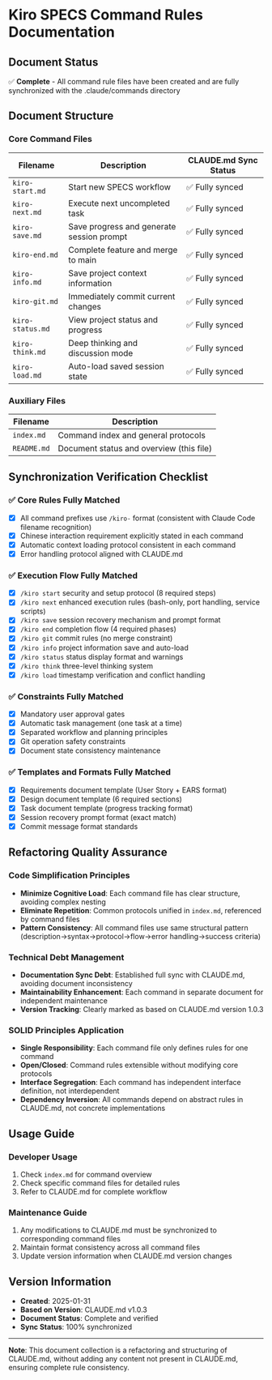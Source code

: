 # Kiro SPECS Command Rules Documentation

## Document Status
✅ **Complete** - All command rule files have been created and are fully synchronized with the .claude/commands directory

## Document Structure

### Core Command Files
| Filename | Description | CLAUDE.md Sync Status |
|----------|-------------|---------------------|
| `kiro-start.md` | Start new SPECS workflow | ✅ Fully synced |
| `kiro-next.md` | Execute next uncompleted task | ✅ Fully synced |
| `kiro-save.md` | Save progress and generate session prompt | ✅ Fully synced |
| `kiro-end.md` | Complete feature and merge to main | ✅ Fully synced |
| `kiro-info.md` | Save project context information | ✅ Fully synced |
| `kiro-git.md` | Immediately commit current changes | ✅ Fully synced |
| `kiro-status.md` | View project status and progress | ✅ Fully synced |
| `kiro-think.md` | Deep thinking and discussion mode | ✅ Fully synced |
| `kiro-load.md` | Auto-load saved session state | ✅ Fully synced |

### Auxiliary Files
| Filename | Description |
|----------|-------------|
| `index.md` | Command index and general protocols |
| `README.md` | Document status and overview (this file) |

## Synchronization Verification Checklist

### ✅ Core Rules Fully Matched
- [x] All command prefixes use `/kiro-` format (consistent with Claude Code filename recognition)
- [x] Chinese interaction requirement explicitly stated in each command
- [x] Automatic context loading protocol consistent in each command
- [x] Error handling protocol aligned with CLAUDE.md

### ✅ Execution Flow Fully Matched
- [x] `/kiro start` security and setup protocol (8 required steps)
- [x] `/kiro next` enhanced execution rules (bash-only, port handling, service scripts)
- [x] `/kiro save` session recovery mechanism and prompt format
- [x] `/kiro end` completion flow (4 required phases)
- [x] `/kiro git` commit rules (no merge constraint)
- [x] `/kiro info` project information save and auto-load
- [x] `/kiro status` status display format and warnings
- [x] `/kiro think` three-level thinking system
- [x] `/kiro load` timestamp verification and conflict handling

### ✅ Constraints Fully Matched
- [x] Mandatory user approval gates
- [x] Automatic task management (one task at a time)
- [x] Separated workflow and planning principles
- [x] Git operation safety constraints
- [x] Document state consistency maintenance

### ✅ Templates and Formats Fully Matched
- [x] Requirements document template (User Story + EARS format)
- [x] Design document template (6 required sections)
- [x] Task document template (progress tracking format)
- [x] Session recovery prompt format (exact match)
- [x] Commit message format standards

## Refactoring Quality Assurance

### Code Simplification Principles
- **Minimize Cognitive Load**: Each command file has clear structure, avoiding complex nesting
- **Eliminate Repetition**: Common protocols unified in `index.md`, referenced by command files
- **Pattern Consistency**: All command files use same structural pattern (description→syntax→protocol→flow→error handling→success criteria)

### Technical Debt Management
- **Documentation Sync Debt**: Established full sync with CLAUDE.md, avoiding document inconsistency
- **Maintainability Enhancement**: Each command in separate document for independent maintenance
- **Version Tracking**: Clearly marked as based on CLAUDE.md version 1.0.3

### SOLID Principles Application
- **Single Responsibility**: Each command file only defines rules for one command
- **Open/Closed**: Command rules extensible without modifying core protocols
- **Interface Segregation**: Each command has independent interface definition, not interdependent
- **Dependency Inversion**: All commands depend on abstract rules in CLAUDE.md, not concrete implementations

## Usage Guide

### Developer Usage
1. Check `index.md` for command overview
2. Check specific command files for detailed rules
3. Refer to CLAUDE.md for complete workflow

### Maintenance Guide
1. Any modifications to CLAUDE.md must be synchronized to corresponding command files
2. Maintain format consistency across all command files
3. Update version information when CLAUDE.md version changes

## Version Information
- **Created**: 2025-01-31
- **Based on Version**: CLAUDE.md v1.0.3
- **Document Status**: Complete and verified
- **Sync Status**: 100% synchronized

---

**Note**: This document collection is a refactoring and structuring of CLAUDE.md, without adding any content not present in CLAUDE.md, ensuring complete rule consistency.
